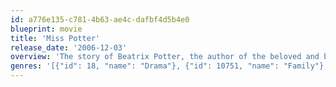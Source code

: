 ```yaml
---
id: a776e135-c781-4b63-ae4c-dafbf4d5b4e0
blueprint: movie
title: 'Miss Potter'
release_date: '2006-12-03'
overview: 'The story of Beatrix Potter, the author of the beloved and best-selling children''s book, "The Tale of Peter Rabbit", and her struggle for love, happiness and success.'
genres: '[{"id": 18, "name": "Drama"}, {"id": 10751, "name": "Family"}, {"id": 10749, "name": "Romance"}]'
---
```


